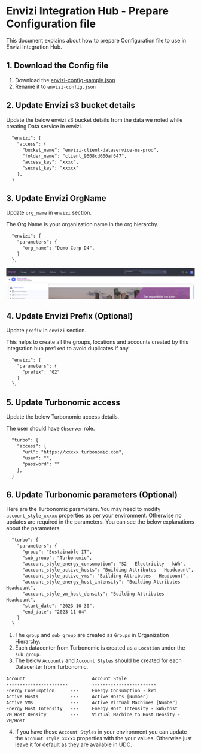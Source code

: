 # Envizi Integration Hub - Prepare Configuration file

This document explains about how to prepare Configuration file to use in Envizi Integration Hub.

## 1. Download the Config file

1. Download the [envizi-config-sample.json](../config/envizi-config-sample.json)
2. Rename it to `envizi-config.json`

## 2. Update Envizi s3 bucket details

Update the below envizi s3 bucket details from the data we noted while creating Data service in envizi.

```
  "envizi": {
    "access": {
      "bucket_name": "envizi-client-dataservice-us-prod",
      "folder_name": "client_9608cd600af647",
      "access_key": "xxxx",
      "secret_key": "xxxxx"
    },
  }
```

## 3. Update Envizi OrgName

Update `org_name` in `envizi` section.

The Org Name is your organization name in the org hierarchy.
```
  "envizi": {
    "parameters": {
      "org_name": "Demo Corp D4",
    }
  },
```
<img src="images/img-14-orgname.png">

## 4. Update Envizi Prefix (Optional)

Update `prefix` in `envizi` section.

This helps to create all the groups, locations and accounts created by this integration hub prefixed to avoid duplicates if any.
```
  "envizi": {
    "parameters": {
      "prefix": "G2"
    }
  },
```

## 5. Update Turbonomic access

Update the below Turbonomic access details.

The user should have `Observer` role.

```
  "turbo": {
    "access": {
      "url": "https://xxxxx.turbonomic.com",
      "user": "",
      "password": ""
    },
  }
```
## 6. Update Turbonomic parameters (Optional)

Here are the Turbonomic parameters. You may need to modify `account_style_xxxxx` properties as per your environment. Otherwise no updates are required in the parameters. You can see the below explanations about the parameters.

```
  "turbo": {
    "parameters": {
      "group": "Sustainable-IT",
      "sub_group": "Turbonomic",
      "account_style_energy_consumption": "S2 - Electricity - kWh",
      "account_style_active_hosts": "Building Attributes - Headcount",
      "account_style_active_vms": "Building Attributes - Headcount",
      "account_style_energy_host_intensity": "Building Attributes - Headcount",
      "account_style_vm_host_density": "Building Attributes - Headcount",
      "start_date": "2023-10-30",
      "end_date": "2023-11-04"
    }
  }
```

1. The `group` and `sub_group` are created as `Groups` in Organization Hierarchy.
2. Each datacenter from Turbonomic is created as a `Location` under the `sub_group`.
3. The below  `Accounts` and `Account Styles` should be created for each Datacenter from Turbonomic.
  ```
  Account                         Account Style
  -----------------------         ------------------------
  Energy Consumption      ---     Energy Consumption - kWh
  Active Hosts            ---     Active Hosts [Number]     
  Active VMs              ---     Active Virtual Machines [Number]
  Energy Host Intensity   ---     Energy Host Intensity - kWh/host
  VM Host Density         ---     Virtual Machine to Host Density - VM/Host
  ```
4. If you have these `Account Styles` in your environment you can update the `account_style_xxxxx` properties with the your values. Otherwise just leave it for default as they are available in UDC. 
